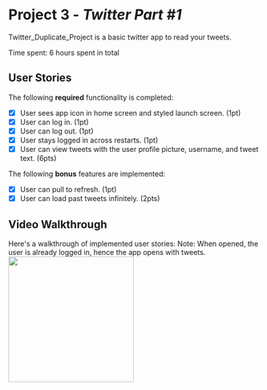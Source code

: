# Project 3 - *Twitter Part #1*

Twitter_Duplicate_Project is a basic twitter app to read your tweets.

Time spent: 6 hours spent in total

## User Stories

The following **required** functionality is completed:

- [X] User sees app icon in home screen and styled launch screen. (1pt)
- [X] User can log in. (1pt)
- [X] User can log out. (1pt)
- [X] User stays logged in across restarts. (1pt)
- [X] User can view tweets with the user profile picture, username, and tweet text. (6pts)

The following **bonus** features are implemented:

- [X] User can pull to refresh. (1pt)
- [X] User can load past tweets infinitely. (2pts)

## Video Walkthrough

Here's a walkthrough of implemented user stories:
Note: When opened, the user is already logged in, hence the app opens with tweets.
<img src="https://media.giphy.com/media/9eiSsE77Av3GvsTtep/giphy.gif" width=250><br>

